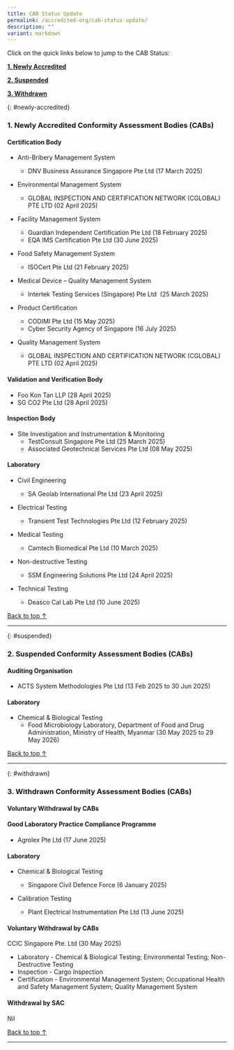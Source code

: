 ```yaml
---
title: CAB Status Update
permalink: /accredited-org/cab-status-update/
description: ""
variant: markdown
---
```

Click on the quick links below to jump to the CAB Status:

**[1. Newly Accredited](#newly-accredited)**

**[2. Suspended](#suspended)**

**[3. Withdrawn](#withdrawn)**




{: #newly-accredited}
### 1. Newly Accredited Conformity Assessment Bodies (CABs) 
   



#### Certification Body

* Anti-Bribery Management System
  * DNV Business Assurance Singapore Pte Ltd (17 March 2025)

* Environmental Management System
   * GLOBAL INSPECTION AND CERTIFICATION NETWORK (CGLOBAL) 
      PTE LTD (02 April 2025)
			
* Facility Management System
   *  Guardian Independent Certification Pte Ltd (18 February 2025)
   * EQA IMS Certification Pte Ltd (30 June 2025)

* Food Safety Management System
   * ISOCert Pte Ltd (21 February 2025)
       
* Medical Device – Quality Management System
    *  Intertek Testing Services (Singapore) Pte Ltd  (25 March 2025)

* Product Certification
	* CODIMI Pte Ltd (15 May 2025)
  * Cyber Security Agency of Singapore (16 July 2025)
   
* Quality Management System
  * GLOBAL INSPECTION AND CERTIFICATION NETWORK (CGLOBAL) 
     PTE LTD (02 April 2025)


#### Validation and Verification Body

* Foo Kon Tan LLP (28 April 2025)
* SG CO2 Pte Ltd (28 April 2025)


#### Inspection Body

* Site Investigation and Instrumentation & Monitoring
  * TestConsult Singapore Pte Ltd (25 March 2025)
  * Associated Geotechnical Services Pte Ltd (08 May 2025)


#### Laboratory
   
* Civil Engineering
  * SA Geolab International Pte Ltd (23 April 2025)

* Electrical Testing
  * Transient Test Technologies Pte Ltd (12 February 2025)

* Medical Testing
  * Camtech Biomedical Pte Ltd (10 March 2025)

* Non-destructive Testing
  * SSM Engineering Solutions Pte Ltd (24 April 2025)

* Technical Testing
  * Deasco Cal Lab Pte Ltd (10 June 2025)



[Back to top ↑](#top)

---

{: #suspended}
### 2. Suspended Conformity Assessment Bodies (CABs)

 
#### Auditing Organisation  
   * ACTS System Methodologies Pte Ltd (13 Feb 2025 to 30 Jun 2025)


#### Laboratory

*  Chemical & Biological Testing
    * Food Microbiology Laboratory, Department of Food and Drug 
       Administration, Ministry of Health, Myanmar 
       (30 May 2025 to 29 May 2026)

  	 
  
[Back to top ↑](#top)

---

{: #withdrawn}
### 3. Withdrawn Conformity Assessment Bodies (CABs)


#### **Voluntary Withdrawal by CABs**

#### Good Laboratory Practice Compliance Programme 

  * Agrolex Pte Ltd (17 June 2025)



#### Laboratory

* Chemical & Biological Testing
  *  Singapore Civil Defence Force (6 January 2025)

* Calibration Testing
  * Plant Electrical Instrumentation Pte Ltd (13 June 2025)



#### **Voluntary Withdrawal by CABs**
   

CCIC Singapore Pte. Ltd (30 May 2025)

*   Laboratory - Chemical & Biological Testing; Environmental Testing; Non-Destructive Testing
*   Inspection - Cargo Inspection
*   Certification - Environmental Management System; Occupational Health and Safety Management System; Quality Management System





#### **Withdrawal by SAC**

Nil



[Back to top ↑](#top)






---
